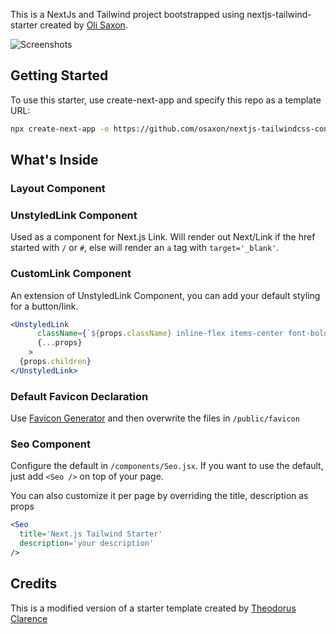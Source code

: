 This is a NextJs and Tailwind project bootstrapped using nextjs-tailwind-starter created by [Oli Saxon](https://github.com/osaxon/nextjs-tailwindcss-contentful-starter).


![Screenshots](https://www.site-shot.com/cached_image/3aslTKJcEeuO5AJCrBEAAg)

## Getting Started

To use this starter, use create-next-app and specify this repo as a template URL:
```bash
npx create-next-app -e https://github.com/osaxon/nextjs-tailwindcss-contentful-starter project-name
```

## What's Inside

### Layout Component

### UnstyledLink Component

Used as a component for Next.js Link. Will render out Next/Link if the href started with `/` or `#`, else will render an `a` tag with `target='_blank'`.
### CustomLink Component
An extension of UnstyledLink Component, you can add your default styling for a button/link.
```jsx
<UnstyledLink
      className={`${props.className} inline-flex items-center font-bold hover:text-primary-400`}
      {...props}
    >
  {props.children}
</UnstyledLink>
```

### Default Favicon Declaration
Use [Favicon Generator](https://www.favicon-generator.org/) and then overwrite the files in `/public/favicon`


### Seo Component
Configure the default in `/components/Seo.jsx`. If you want to use the default, just add `<Seo />` on top of your page. 

You can also customize it per page by overriding the title, description as props

```jsx
<Seo
  title='Next.js Tailwind Starter'
  description='your description'
/>
```

## Credits

This is a modified version of a starter template created by [Theodorus Clarence](https://github.com/theodorusclarence/nextjs-tailwind-starter)
